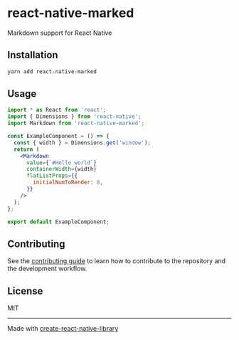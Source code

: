 # react-native-marked

Markdown support for React Native

## Installation

```sh
yarn add react-native-marked
```

## Usage

```jsx
import * as React from 'react';
import { Dimensions } from 'react-native';
import Markdown from 'react-native-marked';

const ExampleComponent = () => {
  const { width } = Dimensions.get('window');
  return (
    <Markdown
      value={`#Hello world`}
      containerWidth={width}
      flatListProps={{
        initialNumToRender: 8,
      }}
    />
  );
};

export default ExampleComponent;
```

## Contributing

See the [contributing guide](CONTRIBUTING.md) to learn how to contribute to the repository and the development workflow.

## License

MIT

---

Made with [create-react-native-library](https://github.com/callstack/react-native-builder-bob)
